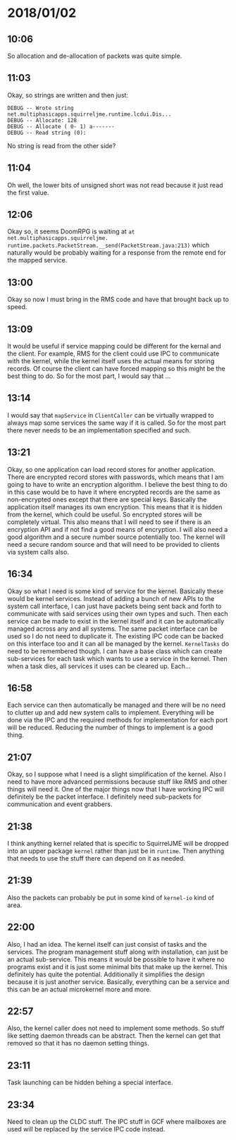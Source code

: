 # 2018/01/02

## 10:06

So allocation and de-allocation of packets was quite simple.

## 11:03

Okay, so strings are written and then just:

	DEBUG -- Wrote string net.multiphasicapps.squirreljme.runtime.lcdui.Dis...
	DEBUG -- Allocate: 128
	DEBUG -- Allocate ( 0- 1) a-------
	DEBUG -- Read string (0):

No string is read from the other side?

## 11:04

Oh well, the lower bits of unsigned short was not read because it just read
the first value.

## 12:06

Okay so, it seems DoomRPG is waiting at `at net.multiphasicapps.squirreljme.`
`runtime.packets.PacketStream.__send(PacketStream.java:213)` which naturally
would be probably waiting for a response from the remote end for the mapped
service.

## 13:00

Okay so now I must bring in the RMS code and have that brought back up to
speed.

## 13:09

It would be useful if service mapping could be different for the kernal and
the client. For example, RMS for the client could use IPC to communicate with
the kernel, while the kernel itself uses the actual means for storing
records. Of course the client can have forced mapping so this might be the
best thing to do. So for the most part, I would say that ...

## 13:14

I would say that `mapService` in `ClientCaller` can be virtually wrapped to
always map some services the same way if it is called. So for the most part
there never needs to be an implementation specified and such.

## 13:21

Okay, so one application can load record stores for another application. There
are encrypted record stores with passwords, which means that I am going to
have to write an encryption algorithm. I believe the best thing to do in this
case would be to have it where encrypted records are the same as non-encrypted
ones except that there are special keys. Basically the application itself
manages its own encryption. This means that it is hidden from the kernel,
which could be useful. So encrypted stores will be completely virtual. This
also means that I will need to see if there is an encryption API and if not
find a good means of encryption. I will also need a good algorithm and a
secure number source potentially too. The kernel will need a secure random
source and that will need to be provided to clients via system calls also.

## 16:34

Okay so what I need is some kind of service for the kernel. Basically these
would be kernel services. Instead of adding a bunch of new APIs to the system
call interface, I can just have packets being sent back and forth to
communicate with said services using their own types and such. Then each
service can be made to exist in the kernel itself and it can be automatically
managed across any and all systems. The same packet interface can be used so
I do not need to duplicate it. The existing IPC code can be backed on this
interface too and it can all be managed by the kernel. `KernelTasks` do need
to be remembered though. I can have a base class which can create sub-services
for each task which wants to use a service in the kernel. Then when a task
dies, all services it uses can be cleared up. Each...

## 16:58

Each service can then automatically be managed and there will be no need to
clutter up and add new system calls to implement. Everything will be done via
the IPC and the required methods for implementation for each port will be
reduced. Reducing the number of things to implement is a good thing.

## 21:07

Okay, so I suppose what I need is a slight simplification of the kernel. Also
I need to have more advanced permissions because stuff like RMS and other
things will need it. One of the major things now that I have working IPC will
definitely be the packet interface. I definitely need sub-packets for
communication and event grabbers.

## 21:38

I think anything kernel related that is specific to SquirrelJME will be
dropped into an upper package `kernel` rather than just be in `runtime`. Then
anything that needs to use the stuff there can depend on it as needed.

## 21:39

Also the packets can probably be put in some kind of `kernel-io` kind of
area.

## 22:00

Also, I had an idea. The kernel itself can just consist of tasks and the
services. The program management stuff along with installation, can just be
an actual sub-service. This means it would be possible to have it where
no programs exist and it is just some minimal bits that make up the kernel.
This definitely has quite the potential. Additionally it simplifies the
design because it is just another service. Basically, everything can be
a service and this can be an actual microkernel more and more.

## 22:57

Also, the kernel caller does not need to implement some methods. So stuff
like setting daemon threads can be abstract. Then the kernel can get that
removed so that it has no daemon setting things.

## 23:11

Task launching can be hidden behing a special interface.

## 23:34

Need to clean up the CLDC stuff. The IPC stuff in GCF where mailboxes are
used will be replaced by the service IPC code instead.

